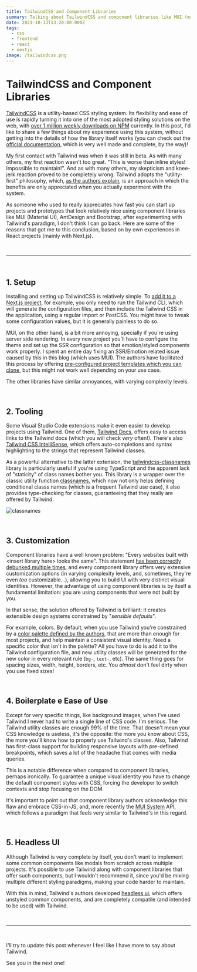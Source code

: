 ```yaml
---
title: TailwindCSS and Component Libraries
summary: Talking about TailwindCSS and component libraries like MUI (material-ui) based on my own experiences
date: 2021-10-13T13:20:00.000Z
tags:
  - css
  - frontend
  - react
  - nextjs
image: /tailwindcss.png
---
```


# TailwindCSS and Component Libraries

[TailwindCSS](https://tailwindcss.com/) is a utility-based CSS styling system. Its flexibility and ease of use is rapidly turning it into one of the most adopted styling solutions on the web, with [over 1 million weekly downloads on NPM](https://www.npmtrends.com/tailwindcss) currently. In this post, I'd like to share a few things about my experience using this system, without getting into the details of how the library itself works (you can check out the [official documentation](https://tailwindcss.com/docs), which is very well made and complete, by the way)!

My first contact with Tailwind was when it was still in beta. As with many others, my first reaction wasn't too great. "This is worse than inline styles! Impossible to maintain!". And as with many others, my skepticism and knee-jerk reaction proved to be completely wrong. Tailwind adopts the "utility-first" philosophy, which, [as the authors explain](https://tailwindcss.com/docs/utility-first), is an approach in which the benefits are only appreciated when you actually experiment with the system.

As someone who used to really appreciates how fast you can start up projects and prototypes that look relatively nice using component libraries like MUI (Material UI), AntDesign and Bootstrap, after experimenting with Tailwind's paradigm, I don't think I can go back. Here are some of the reasons that got me to this conclusion, based on by own experiences in React projects (mainly with Next.js).

<br>

---

<br>

## 1. Setup

Installing and setting up TailwindCSS is relatively simple. To [add it to a Next.js project](https://tailwindcss.com/docs/guides/nextjs), for example, you only need to run the Tailwind CLI, which will generate the configuration files, and then include the Tailwind CSS in the application, using a regular import or PostCSS. You might have to tweak some configuration values, but it is generally painless to do so.

MUI, on the other hand, is a bit more annoying, specially if you're using server side rendering. In every new project you'll have to configure the theme and set up the SSR configuration so that emotion/styled components work properly. I spent an entire day fixing an SSR/Emotion related issue caused by this in this blog (which uses MUI). The authors have facilitated this process by offering [pre-configured project templates which you can clone](https://github.com/mui-org/material-ui/tree/00827a5725d76fcfba87222837c425a3e8f19cbb/examples/nextjs-with-typescript), but this might not work well depending on your use case.

The other libraries have similar annoyances, with varying complexity levels.

<br>

## 2. Tooling

Some Visual Studio Code extensions make it even easier to develop projects using Tailwind. One of them, [Tailwind Docs](https://marketplace.visualstudio.com/items?itemName=austenc.tailwind-docs), offers easy to access links to the Tailwind docs (which you will check _very_ often!). There's also [Tailwind CSS IntelliSense](https://marketplace.visualstudio.com/items?itemName=bradlc.vscode-tailwindcss), which offers auto-completions and syntax highlighting to the strings that represent Tailwind classes.

As a powerful alternative to the latter extension, the [tailwindcss-classnames](https://www.npmjs.com/package/tailwindcss-classnames) library is particularly useful if you're using TypeScript and the apparent lack of "staticity" of class names bother you. This library is a wrapper over the classic utility function [classnames](https://www.npmjs.com/package/classnames), which now not only helps defining conditional classs names (which is a frequent Tailwind use case), it also provides type-checking for classes, guaranteeing that they really are offered by Tailwind.

![classnames](/classNames.png 'classnames')

<br>

## 3. Customization

Component libraries have a well known problem: "Every websites built with \<insert library here\> looks the same". This statement [has been correctly debunked multiple times](https://bootstrapbay.com/blog/built-with-bootstrap/), and every component library offers very extensive customization options (in varying complexity levels, and, sometimes, they're even _too_ customizable...), allowing you to build UI with very distinct visual identities. However, the advantage of using component libraries is by itself a fundamental limitation: you are using components that were not built by you.

In that sense, the solution offered by Tailwind is brilliant: it creates extensible design systems constrained by "_sensible defaults_".

For example, colors. By default, when you use Tailwind you're constrained by a [color palette defined by the authors](https://tailwindcss.com/docs/customizing-colors), that are more than enough for most projects, and help maintain a consistent visual identity. Need a specific color that isn't in the palette? All you have to do is add it to the Tailwind configuration file, and new utility classes will be generated for the new color in every relevant rule (`bg-`, `text-`, etc). The same thing goes for spacing sizes, width, height, borders, etc. You _almost_ don't feel dirty when you use fixed sizes!

<br>

## 4. Boilerplate e Ease of Use

Except for very specific things, like background images, when I've used Tailwind I never had to write a single line of CSS code. I'm serious. The Tailwind utility classes are enough 99% of the time. That doesn't mean your CSS knowledge is useless, it's the opposite: the more you know about CSS, the more you'll know how to properly use Tailwind's classes. Also, Tailwind has first-class support for building responsive layouts with pre-defined breakpoints, which saves a lot of the headache that comes with media queries.

This is a notable difference when compared to component libraries, perhaps ironically. To guarantee a unique visual identity you have to change the default component styles with CSS, forcing the developer to switch contexts and stop focusing on the DOM.

It's important to point out that component library authors acknowledge this flaw and embrace CSS-in-JS, and, more recently the [MUI System](https://mui.com/system/basics/) API, which follows a paradigm that feels very similar to Tailwind's in this regard.

<br>

## 5. Headless UI

Although Tailwind is very complete by itself, you don't want to implement some common components like modals from scratch across multiple projects. It's possible to use Tailwind along with component libraries that offer such components, but I wouldn't recommend it, since you'd be mixing multiple different styling paradigms, making your code harder to maintain.

With this in mind, Tailwind's authors developed [headless ui](https://headlessui.dev/), which offers unstyled common components, and are completely compatile (and intended to be used) with Tailwind.

<br>

---

<br>

I'll try to update this post whenever I feel like I have more to say about Tailwind.

See you in the next one!
